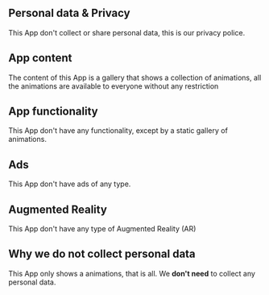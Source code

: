 ## Personal data & Privacy

This App don't collect or share personal data, this is our privacy police.

## App content

The content of this App is a gallery that shows a collection of animations, all the animations are available to everyone without any restriction

## App functionality

This App don't have any functionality, except by a static gallery of animations.

## Ads

This App don't have ads of any type.

## Augmented Reality

This App don't have any type of Augmented Reality (AR)

## Why we do not collect personal data

This App only shows a animations, that is all. We **don't need** to collect any personal data.
